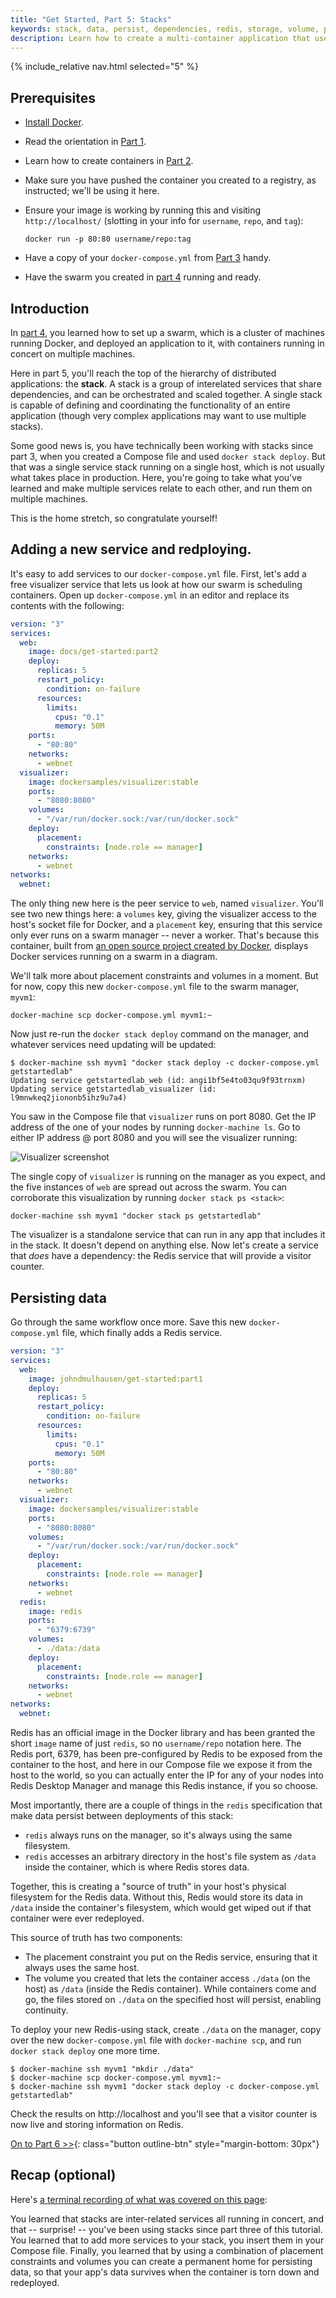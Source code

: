 ```yaml
---
title: "Get Started, Part 5: Stacks"
keywords: stack, data, persist, dependencies, redis, storage, volume, port
description: Learn how to create a multi-container application that uses all the machines in a cluster.
---
```


{% include_relative nav.html selected="5" %}

## Prerequisites

- [Install Docker](/engine/installation/).
- Read the orientation in [Part 1](index.md).
- Learn how to create containers in [Part 2](part2.md).
- Make sure you have pushed the container you created to a registry, as
  instructed; we'll be using it here.
- Ensure your image is working by
  running this and visiting `http://localhost/` (slotting in your info for
  `username`, `repo`, and `tag`):

  ```
  docker run -p 80:80 username/repo:tag
  ```
- Have a copy of your `docker-compose.yml` from [Part 3](part3.md) handy.
- Have the swarm you created in [part 4](part4.md) running and ready.

## Introduction

In [part 4](part4.md), you learned how to set up a swarm, which is a cluster of
machines running Docker, and deployed an application to it, with containers
running in concert on multiple machines.

Here in part 5, you'll reach the top of the hierarchy of distributed
applications: the **stack**. A stack is a group of interelated services that
share dependencies, and can be orchestrated and scaled together. A single stack
is capable of defining and coordinating the functionality of an entire
application (though very complex applications may want to use multiple stacks).

Some good news is, you have technically been working with stacks since part 3,
when you created a Compose file and used `docker stack deploy`. But that was a
single service stack running on a single host, which is not usually what takes
place in production. Here, you're going to take what you've learned and make
multiple services relate to each other, and run them on multiple machines.

This is the home stretch, so congratulate yourself!

## Adding a new service and redploying.

It's easy to add services to our `docker-compose.yml` file. First, let's add
a free visualizer service that lets us look at how our swarm is scheduling
containers. Open up `docker-compose.yml` in an editor and replace its contents
with the following:

```yaml
version: "3"
services:
  web:
    image: docs/get-started:part2
    deploy:
      replicas: 5
      restart_policy:
        condition: on-failure
      resources:
        limits:
          cpus: "0.1"
          memory: 50M
    ports:
      - "80:80"
    networks:
      - webnet
  visualizer:
    image: dockersamples/visualizer:stable
    ports:
      - "8080:8080"
    volumes:
      - "/var/run/docker.sock:/var/run/docker.sock"
    deploy:
      placement:
        constraints: [node.role == manager]
    networks:
      - webnet
networks:
  webnet:
```

The only thing new here is the peer service to `web`, named `visualizer`. You'll
see two new things here: a `volumes` key, giving the visualizer access to the
host's socket file for Docker, and a `placement` key, ensuring that this service
only ever runs on a swarm manager -- never a worker. That's because this
container, built from [an open source project created by
Docker](https://github.com/ManoMarks/docker-swarm-visualizer), displays Docker
services running on a swarm in a diagram.

We'll talk more about placement constraints and volumes in a moment. But for
now, copy this new `docker-compose.yml` file to the swarm manager, `myvm1`:

```
docker-machine scp docker-compose.yml myvm1:~
```

Now just re-run the `docker stack deploy` command on the manager, and whatever
services need updating will be updated:

```
$ docker-machine ssh myvm1 "docker stack deploy -c docker-compose.yml getstartedlab"
Updating service getstartedlab_web (id: angi1bf5e4to03qu9f93trnxm)
Updating service getstartedlab_visualizer (id: l9mnwkeq2jiononb5ihz9u7a4)
```

You saw in the Compose file that `visualizer` runs on port 8080. Get the IP
address of the one of your nodes by running `docker-machine ls`. Go to either IP
address @ port 8080 and you will see the visualizer running:

![Visualizer screenshot](get-started-visualizer1.png)

The single copy of `visualizer` is running on the manager as you expect, and the
five instances of `web` are spread out across the swarm. You can corroborate
this visualization by running `docker stack ps <stack>`:

```
docker-machine ssh myvm1 "docker stack ps getstartedlab"
```

The visualizer is a standalone service that can run in any app that includes it
in the stack. It doesn't depend on anything else. Now let's create a service
that *does* have a dependency: the Redis service that will provide a visitor
counter.


## Persisting data

Go through the same workflow once more. Save this new `docker-compose.yml` file,
which finally adds a Redis service.

```yaml
version: "3"
services:
  web:
    image: johndmulhausen/get-started:part1
    deploy:
      replicas: 5
      restart_policy:
        condition: on-failure
      resources:
        limits:
          cpus: "0.1"
          memory: 50M
    ports:
      - "80:80"
    networks:
      - webnet
  visualizer:
    image: dockersamples/visualizer:stable
    ports:
      - "8080:8080"
    volumes:
      - "/var/run/docker.sock:/var/run/docker.sock"
    deploy:
      placement:
        constraints: [node.role == manager]
    networks:
      - webnet
  redis:
    image: redis
    ports:
      - "6379:6739"
    volumes:
      - ./data:/data
    deploy:
      placement:
        constraints: [node.role == manager]
    networks:
      - webnet
networks:
  webnet:
```

Redis has an official image in the Docker library and has been granted the short
`image` name of just `redis`, so no `username/repo` notation here. The Redis
port, 6379, has been pre-configured by Redis to be exposed from the container to
the host, and here in our Compose file we expose it from the host to the world,
so you can actually enter the IP for any of your nodes into Redis Desktop
Manager and manage this Redis instance, if you so choose.

Most importantly, there are a couple of things in the `redis` specification that
make data persist between deployments of this stack:

- `redis` always runs on the manager, so it's always using the same filesystem.
- `redis` accesses an arbitrary directory in the host's file system as `/data`
  inside the container, which is where Redis stores data.

Together, this is creating a "source of truth" in your host's physical
filesystem for the Redis data. Without this, Redis would store its data in
`/data` inside the container's filesystem, which would get wiped out if that
container were ever redeployed.

This source of truth has two components:

- The placement constraint you put on the Redis service, ensuring that it
  always uses the same host.
- The volume you created that lets the container access `./data` (on the host)
  as `/data` (inside the Redis container). While containers come and go, the
  files stored on `./data` on the specified host will persist, enabling
  continuity.

To deploy your new Redis-using stack, create `./data` on the manager, copy over
the new `docker-compose.yml` file with `docker-machine scp`, and run
`docker stack deploy` one more time.

```
$ docker-machine ssh myvm1 "mkdir ./data"
$ docker-machine scp docker-compose.yml myvm1:~
$ docker-machine ssh myvm1 "docker stack deploy -c docker-compose.yml getstartedlab"
```

Check the results on http://localhost and you'll see that a visitor counter is
now live and storing information on Redis.

[On to Part 6 >>](part6.md){: class="button outline-btn" style="margin-bottom: 30px"}

## Recap (optional)

Here's [a terminal recording of what was covered on this page](https://asciinema.org/a/113840):

<script type="text/javascript" src="https://asciinema.org/a/113840.js" speed="2" id="asciicast-113840" async></script>

You learned that stacks are inter-related services all running in concert, and
that -- surprise! -- you've been using stacks since part three of this tutorial.
You learned that to add more services to your stack, you insert them in your
Compose file. Finally, you learned that by using a combination of placement
constraints and volumes you can create a permanent home for persisting data, so
that your app's data survives when the container is torn down and redeployed.
